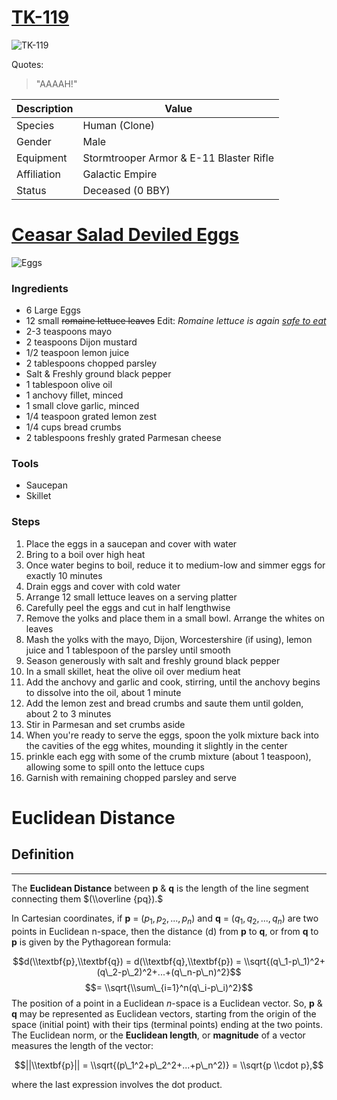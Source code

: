 
[TK-119](https://starwars.fandom.com/wiki/TK-119)
=================================================

![TK-119](https://vignette.wikia.nocookie.net/starwars/images/f/f1/TK-119.png/revision/latest?cb=20130220060544)

Quotes:

> "AAAAH!"

| Description | Value                                   |
|-------------|-----------------------------------------|
| Species     | Human (Clone)                           |
| Gender      | Male                                    |
| Equipment   | Stormtrooper Armor & E-11 Blaster Rifle |
| Affiliation | Galactic Empire                         |
| Status      | Deceased (0 BBY)                        |

[Ceasar Salad Deviled Eggs](https://smittenkitchen.com/2011/12/caesar-salad-deviled-eggs/)
==========================================================================================

![Eggs](https://c2.staticflickr.com/8/7156/6482093937_3144434e26_b.jpg)

### Ingredients

-   6 Large Eggs
-   12 small ~~romaine lettuce leaves~~ Edit: *Romaine lettuce is again [safe to eat](https://www.cdc.gov/ecoli/2018/o157h7-11-18/index.html)*
-   2-3 teaspoons mayo
-   2 teaspoons Dijon mustard
-   1/2 teaspoon lemon juice
-   2 tablespoons chopped parsley
-   Salt & Freshly ground black pepper
-   1 tablespoon olive oil
-   1 anchovy fillet, minced
-   1 small clove garlic, minced
-   1/4 teaspoon grated lemon zest
-   1/4 cups bread crumbs
-   2 tablespoons freshly grated Parmesan cheese

### Tools

-   Saucepan
-   Skillet

### Steps

1.  Place the eggs in a saucepan and cover with water
2.  Bring to a boil over high heat
3.  Once water begins to boil, reduce it to medium-low and simmer eggs for exactly 10 minutes
4.  Drain eggs and cover with cold water
5.  Arrange 12 small lettuce leaves on a serving platter
6.  Carefully peel the eggs and cut in half lengthwise
7.  Remove the yolks and place them in a small bowl. Arrange the whites on leaves
8.  Mash the yolks with the mayo, Dijon, Worcestershire (if using), lemon juice and 1 tablespoon of the parsley until smooth
9.  Season generously with salt and freshly ground black pepper
10. In a small skillet, heat the olive oil over medium heat
11. Add the anchovy and garlic and cook, stirring, until the anchovy begins to dissolve into the oil, about 1 minute
12. Add the lemon zest and bread crumbs and saute them until golden, about 2 to 3 minutes
13. Stir in Parmesan and set crumbs aside
14. When you're ready to serve the eggs, spoon the yolk mixture back into the cavities of the egg whites, mounding it slightly in the center
15. prinkle each egg with some of the crumb mixture (about 1 teaspoon), allowing some to spill onto the lettuce cups
16. Garnish with remaining chopped parsley and serve

Euclidean Distance
==================

Definition
----------

------------------------------------------------------------------------

The **Euclidean Distance** between **p** & **q** is the length of the line segment connecting them $(\\overline {pq}).$

In Cartesian coordinates, if **p** = (*p*<sub>1</sub>, *p*<sub>2</sub>, ..., *p*<sub>*n*</sub>) and **q** = (*q*<sub>1</sub>, *q*<sub>2</sub>, ..., *q*<sub>*n*</sub>) are two points in Euclidean n-space, then the distance (d) from **p** to **q**, or from **q** to **p** is given by the Pythagorean formula:

$$d(\\textbf{p},\\textbf{q}) = d(\\textbf{q},\\textbf{p}) = \\sqrt{(q\_1-p\_1)^2+(q\_2-p\_2)^2+...+(q\_n-p\_n)^2}$$
$$= \\sqrt{\\sum\_{i=1}^n(q\_i-p\_i)^2}$$
 The position of a point in a Euclidean *n*-space is a Euclidean vector. So, **p** & **q** may be represented as Euclidean vectors, starting from the origin of the space (initial point) with their tips (terminal points) ending at the two points. The Euclidean norm, or the **Euclidean length**, or **magnitude** of a vector measures the length of the vector:

$$||\\textbf{p}|| = \\sqrt{(p\_1^2+p\_2^2+...+p\_n^2)} = \\sqrt{p \\cdot p},$$

where the last expression involves the dot product.

<br></br>
